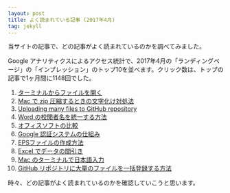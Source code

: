 ```yaml
---
layout: post
title: よく読まれている記事 (2017年4月)
tag: jekyll
---
```

当サイトの記事で、どの記事がよく読まれているのかを調べてみました。

Google アナリティクスによるアクセス統計で、2017年4月の「ランディングページ」の「インプレッション」のトップ10を並べます。クリック数は、トップの記事で1ヶ月間に1148回でした。
	
1. [ターミナルからファイルを開く](/2015/10/27/open-command/)
2. [Mac で zip 圧縮するときの文字化け対処法](/2016/03/25/MacZip/)
3. [Uploading many files to GitHub repository](/2016/06/06/github-many-files/)
4. [Word の校閲者名を統一する方法](/2015/10/20/word-author/)
5. [オフィスソフトの比較](/2015/11/12/office-soft/)
6. [Google 認証システムの仕組み](/2016/03/26/GoogleAuthenticator/)
7. [EPSファイルの作成方法](/2015/10/18/eps-fig/)
8. [Excel でデータの間引き](/2015/10/11/excel-mabiki/)
9. [Mac のターミナルで日本語入力](/2015/11/23/mac-terminal-japanese/)
10. [GitHub リポジトリに大量のファイルを一括登録する方法](/2016/06/03/github-many-files/)

時々、どの記事がよく読まれているのかを確認していこうと思います。
